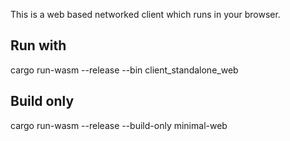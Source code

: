 This is a web based networked client which runs in your browser.

## Run with

cargo run-wasm --release --bin client_standalone_web

## Build only

cargo run-wasm --release --build-only minimal-web
